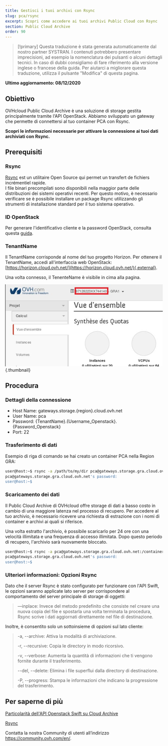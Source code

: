 ```yaml
---
title: Gestisci i tuoi archivi con Rsync
slug: pca/rsync
excerpt: Scopri come accedere ai tuoi archivi Public Cloud con Rsync
section: Public Cloud Archive
order: 90
---
```


> [!primary]
> Questa traduzione è stata generata automaticamente dal nostro partner SYSTRAN. I contenuti potrebbero presentare imprecisioni, ad esempio la nomenclatura dei pulsanti o alcuni dettagli tecnici. In caso di dubbi consigliamo di fare riferimento alla versione inglese o francese della guida. Per aiutarci a migliorare questa traduzione, utilizza il pulsante "Modifica" di questa pagina.
>

**Ultimo aggiornamento: 08/12/2020**

## Obiettivo

OVHcloud Public Cloud Archive è una soluzione di storage gestita principalmente tramite l'API OpenStack. Abbiamo sviluppato un gateway che permette di connettersi al tuo container PCA con Rsync.

**Scopri le informazioni necessarie per attivare la connessione ai tuoi dati archiviati con Rsync.**

## Prerequisiti

### Rsync

[Rsync](https://rsync.samba.org/) est un utilitaire Open Source qui permet un transfert de fichiers incrémentiel rapide.<br>
I file binari precompilati sono disponibili nella maggior parte delle distribuzioni dei sistemi operativi recenti. Per questo motivo, è necessario verificare se è possibile installare un package Rsync utilizzando gli strumenti di installazione standard per il tuo sistema operativo.

### ID OpenStack

Per generare l'identificativo cliente e la password OpenStack, consulta questa [guida](../../../public-cloud/crea_un_utente_per_accedere_a_horizon/).

### TenantName

Il TenantName corrisponde al nome del tuo progetto Horizon. Per ottenere il TenantName, accedi all'interfaccia web OpenStack: [https://horizon.cloud.ovh.net/](https://horizon.cloud.ovh.net/){.external}.

Una volta connesso, il TenenteName è visibile in cima alla pagina.

![horizon](images/image1.png){.thumbnail}

## Procedura

### Dettagli della connessione

- Host Name: gateways.storage.{region}.cloud.ovh.net
- User Name: pca
- Password: {TenantName}.{Username_Openstack}.{Password_Openstack}
- Port: 22

### Trasferimento di dati

Esempio di riga di comando se hai creato un container PCA nella Region GRA:

```bash
user@host:~$ rsync -a /path/to/my/dir pca@gateways.storage.gra.cloud.ovh.net:/container
pca@gateways.storage.gra.cloud.ovh.net's password:
user@host:~$
```

### Scaricamento dei dati

Il Public Cloud Archive di OVHcloud offre storage di dati a basso costo in cambio di una maggiore latenza nel processo di recupero. Per accedere al tuo archivio, è necessario ricevere una richiesta di estrazione con i nomi di container e archivi ai quali si riferisce.

Una volta estratto l'archivio, è possibile scaricarlo per 24 ore con una velocità illimitata e una frequenza di accesso illimitata. Dopo questo periodo di recupero, l'archivio sarà nuovamente bloccato.

```bash
user@host:~$ rsync -a pca@gateways.storage.gra.cloud.ovh.net:/container
pca@gateways.storage.gra.cloud.ovh.net's password:
user@host:~$
```

### Ulteriori informazioni: Opzioni Rsync

Dato che il server Rsync è stato configurato per funzionare con l'API Swift, le opzioni saranno applicate lato server per corrispondere al comportamento del server principale di storage di oggetti:

> —inplace: Invece del metodo predefinito che consiste nel creare una nuova copia del file e spostarla una volta terminata la procedura, Rsync scrive i dati aggiornati direttamente nel file di destinazione.
>

Inoltre, è consentito solo un sottoinsieme di opzioni sul lato cliente:

> -a, --archive: Attiva la modalità di archiviazione.
>
> -r, --recursive: Copia le directory in modo ricorsivo.
>
> -v, --verbose: Aumenta la quantità di informazioni che ti vengono fornite durante il trasferimento.
>
> --del, --delete: Elimina i file superflui dalla directory di destinazione.
>
> -P, --progress: Stampa le informazioni che indicano la progressione del trasferimento.


## Per saperne di più

[Particolarità dell'API Openstack Swift su Cloud Archive](https://docs.ovh.com/gb/en/storage/pca/api/)

[Rsync](https://linux.die.net/man/1/rsync)

Contatta la nostra Community di utenti all’indirizzo <https://community.ovh.com/en/>.
